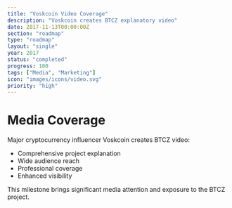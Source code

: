 ```yaml
---
title: "Voskcoin Video Coverage"
description: "Voskcoin creates BTCZ explanatory video"
date: 2017-11-13T00:00:00Z
section: "roadmap"
type: "roadmap"
layout: "single"
year: 2017
status: "completed"
progress: 100
tags: ["Media", "Marketing"]
icon: "images/icons/video.svg"
priority: "high"
---
```


# Media Coverage

Major cryptocurrency influencer Voskcoin creates BTCZ video:
- Comprehensive project explanation
- Wide audience reach
- Professional coverage
- Enhanced visibility

This milestone brings significant media attention and exposure to the BTCZ project.
